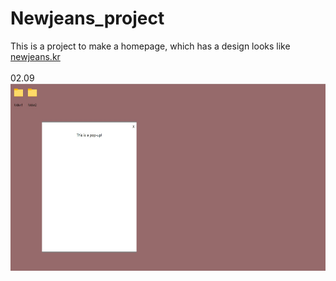 # Newjeans_project

This is a project to make a homepage, which has a design looks like 
<a href="https://newjeans.kr">newjeans.kr</a>
<br><br>
02.09<br>
<img src="daily_result/02.09.jpg" width="600" height="300">

